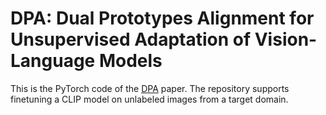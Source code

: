 # DPA: Dual Prototypes Alignment for Unsupervised Adaptation of Vision-Language Models
This is the PyTorch code of the [DPA](https://arxiv.org/abs/2408.08855) paper. The repository supports finetuning a CLIP model on unlabeled images from a target domain.

